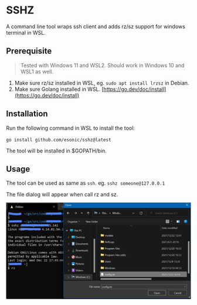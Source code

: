 # SSHZ

A command line tool wraps ssh client and adds rz/sz support for windows terminal in WSL.

## Prerequisite

> Tested with Windows 11 and WSL2. Should work in Windows 10 and WSL1 as well.

1. Make sure rz/sz installed in WSL, eg. `sudo apt install lrzsz` in Debian.
2. Make sure Golang installed in WSL. [https://go.dev/doc/install](https://go.dev/doc/install)

## Installation

Run the following command in WSL to install the tool:

`go install github.com/esonic/sshz@latest`

The tool will be installed in $GOPATH/bin.

## Usage

The tool can be used as same as `ssh`. eg. `sshz someone@127.0.0.1`

The file dialog will appear when call rz and sz.

![image](https://raw.githubusercontent.com/esonic/scp2remote/master/screenshot-20211222-175036.jpg)
